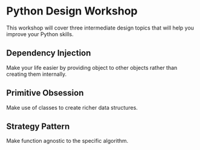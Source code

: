 # Python Design Workshop

This workshop will cover three intermediate design topics that will help you
improve your Python skills.

## Dependency Injection

Make your life easier by providing object to other objects rather than creating
them internally.

## Primitive Obsession

Make use of classes to create richer data structures.

## Strategy Pattern

Make function agnostic to the specific algorithm.
